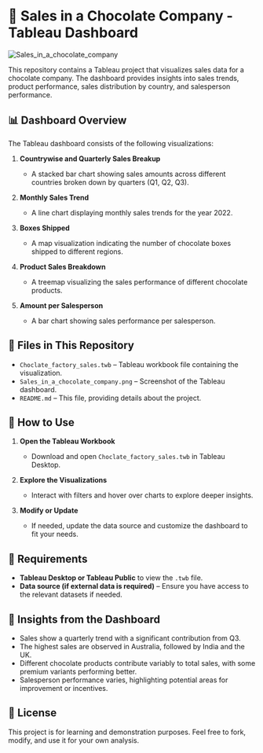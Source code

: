 # 🍫 Sales in a Chocolate Company - Tableau Dashboard

![Sales_in_a_chocolate_company](https://github.com/user-attachments/assets/92d1582f-58d2-4b52-ba60-411b3bc19727)

This repository contains a Tableau project that visualizes sales data for a chocolate company. The dashboard provides insights into sales trends, product performance, sales distribution by country, and salesperson performance.

## 📊 Dashboard Overview

The Tableau dashboard consists of the following visualizations:

1. **Countrywise and Quarterly Sales Breakup**  
   - A stacked bar chart showing sales amounts across different countries broken down by quarters (Q1, Q2, Q3).

2. **Monthly Sales Trend**  
   - A line chart displaying monthly sales trends for the year 2022.

3. **Boxes Shipped**  
   - A map visualization indicating the number of chocolate boxes shipped to different regions.

4. **Product Sales Breakdown**  
   - A treemap visualizing the sales performance of different chocolate products.

5. **Amount per Salesperson**  
   - A bar chart showing sales performance per salesperson.

## 📁 Files in This Repository

- `Choclate_factory_sales.twb` – Tableau workbook file containing the visualization.
- `Sales_in_a_chocolate_company.png` – Screenshot of the Tableau dashboard.
- `README.md` – This file, providing details about the project.

## 🚀 How to Use

1. **Open the Tableau Workbook**  
   - Download and open `Choclate_factory_sales.twb` in Tableau Desktop.

2. **Explore the Visualizations**  
   - Interact with filters and hover over charts to explore deeper insights.

3. **Modify or Update**  
   - If needed, update the data source and customize the dashboard to fit your needs.

## 📌 Requirements

- **Tableau Desktop or Tableau Public** to view the `.twb` file.
- **Data source (if external data is required)** – Ensure you have access to the relevant datasets if needed.

## 🎯 Insights from the Dashboard

- Sales show a quarterly trend with a significant contribution from Q3.
- The highest sales are observed in Australia, followed by India and the UK.
- Different chocolate products contribute variably to total sales, with some premium variants performing better.
- Salesperson performance varies, highlighting potential areas for improvement or incentives.

## 📝 License

This project is for learning and demonstration purposes. Feel free to fork, modify, and use it for your own analysis.


